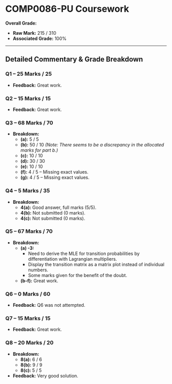 # COMP0086-PU Coursework

**Overall Grade:**  
- **Raw Mark:** 215 / 310  
- **Associated Grade:** 100%

---

## Detailed Commentary & Grade Breakdown

### Q1 – 25 Marks / 25
- **Feedback:** Great work.

### Q2 – 15 Marks / 15
- **Feedback:** Great work.

### Q3 – 68 Marks / 70
- **Breakdown:**  
  - **(a):** 5 / 5  
  - **(b):** 50 / 10 *(Note: There seems to be a discrepancy in the allocated marks for part b.)*  
  - **(c):** 10 / 10  
  - **(d):** 30 / 30  
  - **(e):** 10 / 10  
  - **(f):** 4 / 5 – Missing exact values.  
  - **(g):** 4 / 5 – Missing exact values.

### Q4 – 5 Marks / 35
- **Breakdown:**  
  - **4(a):** Good answer, full marks (5/5).  
  - **4(b):** Not submitted (0 marks).  
  - **4(c):** Not submitted (0 marks).

### Q5 – 67 Marks / 70
- **Breakdown:**  
  - **(a) -3:**  
    - Need to derive the MLE for transition probabilities by differentiation with Lagrangian multipliers.  
    - Display the transition matrix as a matrix plot instead of individual numbers.  
    - Some marks given for the benefit of the doubt.
  - **(b-f):** Great work.

### Q6 – 0 Marks / 60
- **Feedback:** Q6 was not attempted.

### Q7 – 15 Marks / 15
- **Feedback:** Great work.

### Q8 – 20 Marks / 20
- **Breakdown:**  
  - **8(a):** 6 / 6  
  - **8(b):** 9 / 9  
  - **8(c):** 5 / 5  
- **Feedback:** Very good solution.
